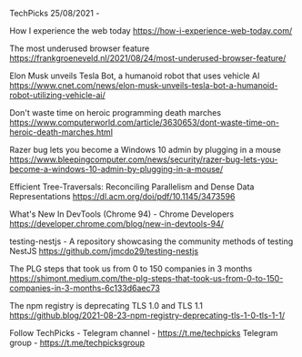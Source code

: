 TechPicks 25/08/2021 -

How I experience the web today
https://how-i-experience-web-today.com/

The most underused browser feature
https://frankgroeneveld.nl/2021/08/24/most-underused-browser-feature/

Elon Musk unveils Tesla Bot, a humanoid robot that uses vehicle AI
https://www.cnet.com/news/elon-musk-unveils-tesla-bot-a-humanoid-robot-utilizing-vehicle-ai/

Don't waste time on heroic programming death marches
https://www.computerworld.com/article/3630653/dont-waste-time-on-heroic-death-marches.html

Razer bug lets you become a Windows 10 admin by plugging in a mouse
https://www.bleepingcomputer.com/news/security/razer-bug-lets-you-become-a-windows-10-admin-by-plugging-in-a-mouse/

Efficient Tree-Traversals: Reconciling Parallelism and Dense Data Representations
https://dl.acm.org/doi/pdf/10.1145/3473596

What's New In DevTools (Chrome 94) - Chrome Developers
https://developer.chrome.com/blog/new-in-devtools-94/

testing-nestjs - A repository showcasing the community methods of testing NestJS
https://github.com/jmcdo29/testing-nestjs

The PLG steps that took us from 0 to 150 companies in 3 months
https://shimont.medium.com/the-plg-steps-that-took-us-from-0-to-150-companies-in-3-months-6c133d6aec73

The npm registry is deprecating TLS 1.0 and TLS 1.1
https://github.blog/2021-08-23-npm-registry-deprecating-tls-1-0-tls-1-1/

Follow TechPicks -
Telegram channel - https://t.me/techpicks
Telegram group - https://t.me/techpicksgroup